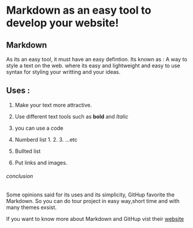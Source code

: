 # Markdown as an easy tool to develop your website!



## Markdown
As its an easy tool, it must have an easy defintion.
Its known as : A way to style a text on the web. where its easy and lightweight and easy to use syntax for styling your writting and your ideas.

## Uses :
1. Make your text more attractive.

2. Use different text tools such as **bold** and *Italic*

3. you can use a code

4. Numberd list 1. 2. 3. ...etc

5. Bullted list 

6. Put links and images.

###### conclusion
Some opinions said for its uses and its simplicity, GitHup favorite the Markdown. So you can do tour project in easy way,short time and with many themes exsist.

If you want to know more about Markdown and GitHup vist their [website](http://www.github.com/)






